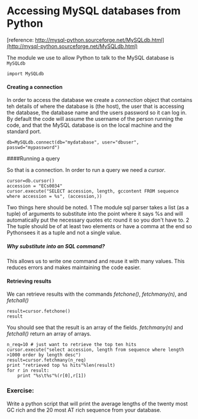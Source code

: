 # Accessing MySQL databases from Python
[reference: http://mysql-python.sourceforge.net/MySQLdb.html](http://mysql-python.sourceforge.net/MySQLdb.html)

The module we use to allow Python to talk to the MySQL database is <code>MySQLdb</code>

    import MySQLdb

#### Creating a connection	
In order to access the database we create a *connection* object that contains teh details of where the database is (the host), 
the user that is accessing the database, the database name and the users password so it can log in. By default the code will assume 
the username of the person running the code, and that the MySQL database is on the local machine and the standard port.

	db=MySQLdb.connect(db="mydatabase", user="dbuser", passwd="mypassword")
	
	
####Running a query

So that is a connection. In order to run a query we need a *cursor*.

    cursor=db.cursor()
	accession = "ECs0034"
	cursor.execute("SELECT accession, length, gccontent FROM sequence where accession = %s", (accession,))
	
Two things here should be noted. 
1 The module sql parser takes a list (as a tuple) of arguments to substitute into the point where it says %s and will automatically put the necessary quotes etc round it so you don't have to. 
2 The tuple should be of at least two elements or have a comma at the end so Pythonsees it as a tuple and not a single value.

##### Why substitute into an SQL command? 

This allows us to write one command and reuse it with many values. This reduces errors and makes maintaining the code easier.

#### Retrieving results

We can retrieve results with the commands *fetchone()*, *fetchmany(n)*, and *fetchall()*

    result=cursor.fetchone()
	result
	
You should see that the result is an array of the fields. *fetchmany(n)* and *fetchall()* return an array of arrays.

	n_req=10 # just want to retrieve the top ten hits
    cursor.execute("select accession, length from sequence where length >1000 order by length desc")
    result=cursor.fetchmany(n_req)
    print "retrieved top %s hits"%len(result)
    for r in result:
        print "%s\t%s"%(r[0],r[1])
		
		
### Exercise:

Write a python script that will print the average lengths of the twenty most GC rich and the 20 most AT rich sequence from your database.